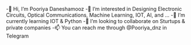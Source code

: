 -👋 Hi, I’m Pooriya Daneshamooz
-👀 I’m interested in Designing Electronic Circuits, Optical Communications, Machine Learning, IOT, AI, and ...
-🌱 I’m currently learning IOT & Python
-💞️ I’m looking to collaborate on Sturtups & private companies
-📫 You can reach me through @Pooriya_dnz in Telegram

